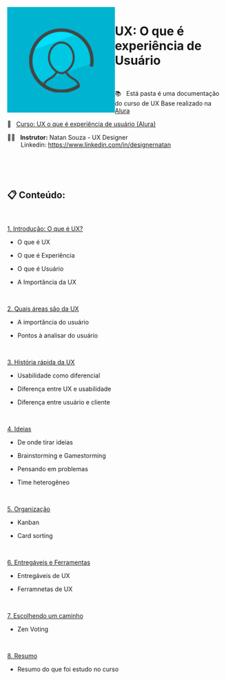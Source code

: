<img src="images/header.png" align="left" width="250">

# UX: O que é experiência de Usuário

<br>

📚 &nbsp; Está pasta é uma documentação do curso de UX Base realizado na [Alura](https://www.alura.com.br) 

🔗 &nbsp; [Curso: UX o que é experiência de usuário (Alura)](https://www.alura.com.br/curso-online-ux-base) 

👨‍🏫  &nbsp; **Instrutor:** Natan Souza - UX Designer <br> &nbsp;&nbsp;&nbsp;&nbsp;&nbsp;  &nbsp; Linkedin: https://www.linkedin.com/in/designernatan

<br><br><br>

## 📋 Conteúdo: 

<br>

[1. Introdução: O que é UX?](https://github.com/RobsonVinicius/UX-Design/blob/main/UX%20o%20que%20%C3%A9%20experi%C3%AAncia%20de%20usu%C3%A1rio/1.%20O%20que%20%C3%A9%20UX.md)

   +  O que é UX
  
   + O que é Experiência
  
   + O que é Usuário 
  
   + A Importância da UX

<br>

[2. Quais áreas são da UX](https://github.com/RobsonVinicius/UX-Design/blob/main/UX%20o%20que%20%C3%A9%20experi%C3%AAncia%20de%20usu%C3%A1rio/2.%20Quais%20%C3%A1reas%20s%C3%A3o%20da%20UX.md)
    
   + A importância do usuário
    
   + Pontos à analisar do usuário

<br>

[3. História rápida da UX](https://github.com/RobsonVinicius/UX-Design/blob/main/UX%20o%20que%20%C3%A9%20experi%C3%AAncia%20de%20usu%C3%A1rio/3.%20Hist%C3%B3ria.md)
  
   + Usabilidade como diferencial
      
   + Diferença entre UX e usabilidade
  
   + Diferença entre usuário e cliente

<br>

[4. Ideias](https://github.com/RobsonVinicius/UX-Design/blob/main/UX%20o%20que%20%C3%A9%20experi%C3%AAncia%20de%20usu%C3%A1rio/4.%20Ideias%20e%20Gamestorming.md)
    
   + De onde tirar ideias
    
   + Brainstorming e Gamestorming
    
   + Pensando em problemas
    
   + Time heterogêneo

<br>

[5. Organização](https://github.com/RobsonVinicius/UX-Design/blob/main/UX%20o%20que%20%C3%A9%20experi%C3%AAncia%20de%20usu%C3%A1rio/5.%20Time%20e%20Kanban.md)

   + Kanban
  
   + Card sorting 
  
<br>

[6. Entregáveis e Ferramentas](https://github.com/RobsonVinicius/UX-Design/blob/main/UX%20o%20que%20%C3%A9%20experi%C3%AAncia%20de%20usu%C3%A1rio/6.%20Entreg%C3%A1veis%20e%20ferramentas.md)
    
   + Entregáveis de UX 
    
   + Ferramnetas de UX
    
<br>

[7. Escolhendo um caminho](https://github.com/RobsonVinicius/UX-Design/blob/main/UX%20o%20que%20%C3%A9%20experi%C3%AAncia%20de%20usu%C3%A1rio/7.%20Decidindo%20o%20caminho%20com%20Zen%20Voting.md)
    
   + Zen Voting

<br>

[8. Resumo](https://github.com/RobsonVinicius/UX-Design/blob/main/UX%20o%20que%20%C3%A9%20experi%C3%AAncia%20de%20usu%C3%A1rio/8.%20Resumo.md)
    
   + Resumo do que foi estudo no curso

